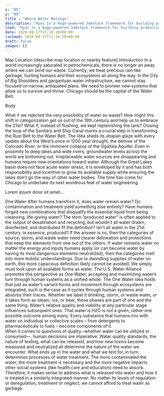 ```yaml
---
x: "85"
y: "89"
title : "Where Water Belongs"
description: "Hyas is a Hugo-powered Jamstack framework for building production-ready websites faster."
lead: "Hyas is a Hugo-powered Jamstack framework for building production-ready websites faster."
date: 2020-08-17T12:18:10+00:00
lastmod: 2020-04-17T12:18:10+00:00
draft: false
images: []
---
```

Map Location 
[describe map location or nearby feature]
Introduction
In a world increasingly saturated in petrochemicals, there is no longer an away where we can send our waste.  Currently, we treat precious rain like garbage, hurting humans and their ecosystems all along the way.  In the City of Big Shoulders and gargantuan water infrastructure, we cannot stay focused on narrow, antiquated plans.  We need to pioneer new systems that allow us to survive and thrive.  Chicago should be the capital of the Water Belt.

Body

What if we rejected the very possibility of water as waste? How might this shift in categorization
get us out of the 19th century and help us to embrace the 21st? What if, instead of flushing, we kept replenishing the tank?  Closing the loop of the Sanitary and Ship Canal marks a crucial step in transforming the Rust Belt to the Water Belt.  The idea sheds its utopian glaze with every update about the West’s once in 1200 year drought, the demise of the Colorado River, or the imminent collapse of the Ogallala Aquifer.  Even in proximity to deep lakes and wide rivers,
groundwater levels across the world are bottoming out.  Irreplaceable water sources are disappearing and humans require new orientations toward water.  Although the Great Lakes basin does not face acute water stress, it is enveloped by it and has both responsibility and incentive to grow its available supply while ensuring the lakes don’t go the way of other water bodies.  The time has come for Chicago to undertake its next wondrous feat of water engineering.

Lorem ipsum dolor sit amet…

One Water
After humans transform it, does water remain water? Do contamination and treatment yield something else entirely?  Have humans forged new combinations that disqualify the essential liquid from being cleansing, life-giving water? The term “produced water” is often applied to the output of desalination and recycling, but wouldn’t all water drawn, disinfected, and distributed fit the definition? Isn’t all water in the 21st century, in essence, produced?  If the answer is no, then the categories of source, storm, and waste water need clearer delineation and protections that keep the elements from one out of the others.  If water remains water no matter the energy and inputs humans apply (or can become water by having its most dangerous elements neutralized), then the categories melt into more holistic understandings.  Due to dwindling supplies of water on earth, this more capacious definition likely cannot be avoided.  We simply must look upon all available forms as water.  The U.S. Water Alliance promotes this perspective as One Water, accepting and maximizing water’s turn through human systems as a unified whole.
The One Water idea holds that just as water’s variant forms and movement through ecosystems are integrated, such is the case as it cycles through human systems and absorbs their traces.  Whether we label it drinking, storm, or waste water, or it takes form as steam, ice, or beer, these phases are part of one and the same thing.  Water’s relative quality and viability at any particular stage influences subsequent ones.  That water is H2O is not a given, rather one possible outcome among many.  Every substance that humans mix with water on individual or collective scales – from detergents to pharmaceuticals to fuels – become components of it.  
When it comes to questions of quality –whether water can be utilized or consumed—, human decisions are imperative.  Water quality standards, the nature of testing, what can be released, and how new toxins become measured and neutralized all determine the nature of the water we encounter.  What ends up in the water and what we test for, in turn, determines processes of water treatment.  The more contaminated the water, the more treatment is necessary and the more negative impacts other social systems (like health care and education) need to absorb. Therefore, it makes sense to address what is released into water and how it is treated in a similarly integrated manner.  No matter its levels of regulation or deregulation, treatment or neglect, we cannot afford to treat water as garbage.